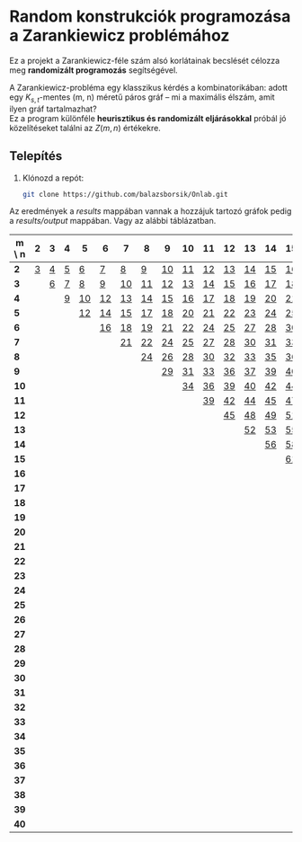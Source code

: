 # Random konstrukciók programozása a Zarankiewicz problémához

Ez a projekt a Zarankiewicz-féle szám alsó korlátainak becslését célozza meg **randomizált programozás** segítségével.

A Zarankiewicz-probléma egy klasszikus kérdés a kombinatorikában: adott egy $K_{s,t}$-mentes (m, n) méretű páros gráf – mi a maximális élszám, amit ilyen gráf tartalmazhat?  
Ez a program különféle **heurisztikus és randomizált eljárásokkal** próbál jó közelítéseket találni az $Z(m, n)$ értékekre.

## Telepítés

1. Klónozd a repót:
   ```bash
   git clone https://github.com/balazsborsik/Onlab.git
   ```

Az eredmények a *results* mappában vannak a hozzájuk tartozó gráfok pedig a *results/output* mappában. Vagy az alábbi táblázatban.

| m \ n | 2 | 3 | 4 | 5 | 6 | 7 | 8 | 9 | 10 | 11 | 12 | 13 | 14 | 15 | 16 | 17 | 18 | 19 | 20 | 21 | 22 | 23 | 24 | 25 | 26 | 27 | 28 | 29 | 30 | 31 | 32 | 33 | 34 | 35 | 36 | 37 | 38 | 39 | 40 |
|---|---|---|---|---|---|---|---|---|---|---|---|---|---|---|---|---|---|---|---|---|---|---|---|---|---|---|---|---|---|---|---|---|---|---|---|---|---|---|---|
| **2** | [3](results/output/Z2_2_2_2_3.txt) | [4](results/output/Z2_3_2_2_4.txt) | [5](results/output/Z2_4_2_2_5.txt) | [6](results/output/Z2_5_2_2_6.txt) | [7](results/output/Z2_6_2_2_7.txt) | [8](results/output/Z2_7_2_2_8.txt) | [9](results/output/Z2_8_2_2_9.txt) | [10](results/output/Z2_9_2_2_10.txt) | [11](results/output/Z2_10_2_2_11.txt) | [12](results/output/Z2_11_2_2_12.txt) | [13](results/output/Z2_12_2_2_13.txt) | [14](results/output/Z2_13_2_2_14.txt) | [15](results/output/Z2_14_2_2_15.txt) | [16](results/output/Z2_15_2_2_16.txt) | [17](results/output/Z2_16_2_2_17.txt) | [18](results/output/Z2_17_2_2_18.txt) | [19](results/output/Z2_18_2_2_19.txt) | [20](results/output/Z2_19_2_2_20.txt) | [21](results/output/Z2_20_2_2_21.txt) | [22](results/output/Z2_21_2_2_22.txt) | [23](results/output/Z2_22_2_2_23.txt) | [24](results/output/Z2_23_2_2_24.txt) | [25](results/output/Z2_24_2_2_25.txt) | [26](results/output/Z2_25_2_2_26.txt) | [27](results/output/Z2_26_2_2_27.txt) | [28](results/output/Z2_27_2_2_28.txt) | [29](results/output/Z2_28_2_2_29.txt) | [30](results/output/Z2_29_2_2_30.txt) | [31](results/output/Z2_30_2_2_31.txt) | [32](results/output/Z2_31_2_2_32.txt) | [33](results/output/Z2_32_2_2_33.txt) | [34](results/output/Z2_33_2_2_34.txt) | [35](results/output/Z2_34_2_2_35.txt) | [36](results/output/Z2_35_2_2_36.txt) | [37](results/output/Z2_36_2_2_37.txt) | [38](results/output/Z2_37_2_2_38.txt) | [39](results/output/Z2_38_2_2_39.txt) | [40](results/output/Z2_39_2_2_40.txt) | [41](results/output/Z2_40_2_2_41.txt) |
| **3** |   | [6](results/output/Z3_3_2_2_6.txt) | [7](results/output/Z3_4_2_2_7.txt) | [8](results/output/Z3_5_2_2_8.txt) | [9](results/output/Z3_6_2_2_9.txt) | [10](results/output/Z3_7_2_2_10.txt) | [11](results/output/Z3_8_2_2_11.txt) | [12](results/output/Z3_9_2_2_12.txt) | [13](results/output/Z3_10_2_2_13.txt) | [14](results/output/Z3_11_2_2_14.txt) | [15](results/output/Z3_12_2_2_15.txt) | [16](results/output/Z3_13_2_2_16.txt) | [17](results/output/Z3_14_2_2_17.txt) | [18](results/output/Z3_15_2_2_18.txt) | [19](results/output/Z3_16_2_2_19.txt) | [20](results/output/Z3_17_2_2_20.txt) | [21](results/output/Z3_18_2_2_21.txt) | [22](results/output/Z3_19_2_2_22.txt) | [23](results/output/Z3_20_2_2_23.txt) | [24](results/output/Z3_21_2_2_24.txt) | [25](results/output/Z3_22_2_2_25.txt) | [26](results/output/Z3_23_2_2_26.txt) | [27](results/output/Z3_24_2_2_27.txt) | [28](results/output/Z3_25_2_2_28.txt) | [29](results/output/Z3_26_2_2_29.txt) | [30](results/output/Z3_27_2_2_30.txt) | [31](results/output/Z3_28_2_2_31.txt) | [32](results/output/Z3_29_2_2_32.txt) | [33](results/output/Z3_30_2_2_33.txt) | [34](results/output/Z3_31_2_2_34.txt) | [35](results/output/Z3_32_2_2_35.txt) | [36](results/output/Z3_33_2_2_36.txt) | [37](results/output/Z3_34_2_2_37.txt) | [38](results/output/Z3_35_2_2_38.txt) | [39](results/output/Z3_36_2_2_39.txt) | [40](results/output/Z3_37_2_2_40.txt) | [41](results/output/Z3_38_2_2_41.txt) | [42](results/output/Z3_39_2_2_42.txt) | [43](results/output/Z3_40_2_2_43.txt) |
| **4** |   |   | [9](results/output/Z4_4_2_2_9.txt) | [10](results/output/Z4_5_2_2_10.txt) | [12](results/output/Z4_6_2_2_12.txt) | [13](results/output/Z4_7_2_2_13.txt) | [14](results/output/Z4_8_2_2_14.txt) | [15](results/output/Z4_9_2_2_15.txt) | [16](results/output/Z4_10_2_2_16.txt) | [17](results/output/Z4_11_2_2_17.txt) | [18](results/output/Z4_12_2_2_18.txt) | [19](results/output/Z4_13_2_2_19.txt) | [20](results/output/Z4_14_2_2_20.txt) | [21](results/output/Z4_15_2_2_21.txt) | [22](results/output/Z4_16_2_2_22.txt) | [23](results/output/Z4_17_2_2_23.txt) | [24](results/output/Z4_18_2_2_24.txt) | [25](results/output/Z4_19_2_2_25.txt) | [26](results/output/Z4_20_2_2_26.txt) | [27](results/output/Z4_21_2_2_27.txt) | [28](results/output/Z4_22_2_2_28.txt) | [29](results/output/Z4_23_2_2_29.txt) | [30](results/output/Z4_24_2_2_30.txt) | [31](results/output/Z4_25_2_2_31.txt) | [32](results/output/Z4_26_2_2_32.txt) | [33](results/output/Z4_27_2_2_33.txt) | [34](results/output/Z4_28_2_2_34.txt) | [35](results/output/Z4_29_2_2_35.txt) | [36](results/output/Z4_30_2_2_36.txt) | [37](results/output/Z4_31_2_2_37.txt) | [38](results/output/Z4_32_2_2_38.txt) | [39](results/output/Z4_33_2_2_39.txt) | [40](results/output/Z4_34_2_2_40.txt) | [41](results/output/Z4_35_2_2_41.txt) | [42](results/output/Z4_36_2_2_42.txt) | [43](results/output/Z4_37_2_2_43.txt) | [44](results/output/Z4_38_2_2_44.txt) | [45](results/output/Z4_39_2_2_45.txt) | [46](results/output/Z4_40_2_2_46.txt) |
| **5** |   |   |   | [12](results/output/Z5_5_2_2_12.txt) | [14](results/output/Z5_6_2_2_14.txt) | [15](results/output/Z5_7_2_2_15.txt) | [17](results/output/Z5_8_2_2_17.txt) | [18](results/output/Z5_9_2_2_18.txt) | [20](results/output/Z5_10_2_2_20.txt) | [21](results/output/Z5_11_2_2_21.txt) | [22](results/output/Z5_12_2_2_22.txt) | [23](results/output/Z5_13_2_2_23.txt) | [24](results/output/Z5_14_2_2_24.txt) | [25](results/output/Z5_15_2_2_25.txt) | [26](results/output/Z5_16_2_2_26.txt) | [27](results/output/Z5_17_2_2_27.txt) | [28](results/output/Z5_18_2_2_28.txt) | [29](results/output/Z5_19_2_2_29.txt) | [30](results/output/Z5_20_2_2_30.txt) | [31](results/output/Z5_21_2_2_31.txt) | [32](results/output/Z5_22_2_2_32.txt) | [33](results/output/Z5_23_2_2_33.txt) | [34](results/output/Z5_24_2_2_34.txt) | [35](results/output/Z5_25_2_2_35.txt) | [36](results/output/Z5_26_2_2_36.txt) | [37](results/output/Z5_27_2_2_37.txt) | [38](results/output/Z5_28_2_2_38.txt) | [39](results/output/Z5_29_2_2_39.txt) | [40](results/output/Z5_30_2_2_40.txt) | [41](results/output/Z5_31_2_2_41.txt) | [42](results/output/Z5_32_2_2_42.txt) | [43](results/output/Z5_33_2_2_43.txt) | [44](results/output/Z5_34_2_2_44.txt) | [45](results/output/Z5_35_2_2_45.txt) | [46](results/output/Z5_36_2_2_46.txt) | [47](results/output/Z5_37_2_2_47.txt) | [48](results/output/Z5_38_2_2_48.txt) | [49](results/output/Z5_39_2_2_49.txt) | [50](results/output/Z5_40_2_2_50.txt) |
| **6** |   |   |   |   | [16](results/output/Z6_6_2_2_16.txt) | [18](results/output/Z6_7_2_2_18.txt) | [19](results/output/Z6_8_2_2_19.txt) | [21](results/output/Z6_9_2_2_21.txt) | [22](results/output/Z6_10_2_2_22.txt) | [24](results/output/Z6_11_2_2_24.txt) | [25](results/output/Z6_12_2_2_25.txt) | [27](results/output/Z6_13_2_2_27.txt) | [28](results/output/Z6_14_2_2_28.txt) | [30](results/output/Z6_15_2_2_30.txt) | [31](results/output/Z6_16_2_2_31.txt) | [32](results/output/Z6_17_2_2_32.txt) | [33](results/output/Z6_18_2_2_33.txt) | [34](results/output/Z6_19_2_2_34.txt) | [35](results/output/Z6_20_2_2_35.txt) | [36](results/output/Z6_21_2_2_36.txt) | [37](results/output/Z6_22_2_2_37.txt) | [38](results/output/Z6_23_2_2_38.txt) | [39](results/output/Z6_24_2_2_39.txt) | [40](results/output/Z6_25_2_2_40.txt) | [41](results/output/Z6_26_2_2_41.txt) | [42](results/output/Z6_27_2_2_42.txt) | [43](results/output/Z6_28_2_2_43.txt) | [44](results/output/Z6_29_2_2_44.txt) | [45](results/output/Z6_30_2_2_45.txt) | [46](results/output/Z6_31_2_2_46.txt) | [47](results/output/Z6_32_2_2_47.txt) | [48](results/output/Z6_33_2_2_48.txt) | [49](results/output/Z6_34_2_2_49.txt) | [50](results/output/Z6_35_2_2_50.txt) | [51](results/output/Z6_36_2_2_51.txt) | [52](results/output/Z6_37_2_2_52.txt) | [53](results/output/Z6_38_2_2_53.txt) | [54](results/output/Z6_39_2_2_54.txt) | [55](results/output/Z6_40_2_2_55.txt) |
| **7** |   |   |   |   |   | [21](results/output/Z7_7_2_2_21.txt) | [22](results/output/Z7_8_2_2_22.txt) | [24](results/output/Z7_9_2_2_24.txt) | [25](results/output/Z7_10_2_2_25.txt) | [27](results/output/Z7_11_2_2_27.txt) | [28](results/output/Z7_12_2_2_28.txt) | [30](results/output/Z7_13_2_2_30.txt) | [31](results/output/Z7_14_2_2_31.txt) | [33](results/output/Z7_15_2_2_33.txt) | [34](results/output/Z7_16_2_2_34.txt) | [36](results/output/Z7_17_2_2_36.txt) | [37](results/output/Z7_18_2_2_37.txt) | [39](results/output/Z7_19_2_2_39.txt) | [40](results/output/Z7_20_2_2_40.txt) | [42](results/output/Z7_21_2_2_42.txt) | [43](results/output/Z7_22_2_2_43.txt) | [44](results/output/Z7_23_2_2_44.txt) | [45](results/output/Z7_24_2_2_45.txt) | [46](results/output/Z7_25_2_2_46.txt) | [47](results/output/Z7_26_2_2_47.txt) | [48](results/output/Z7_27_2_2_48.txt) | [49](results/output/Z7_28_2_2_49.txt) | [50](results/output/Z7_29_2_2_50.txt) | [51](results/output/Z7_30_2_2_51.txt) | [52](results/output/Z7_31_2_2_52.txt) | [53](results/output/Z7_32_2_2_53.txt) | [54](results/output/Z7_33_2_2_54.txt) | [55](results/output/Z7_34_2_2_55.txt) | [56](results/output/Z7_35_2_2_56.txt) | [57](results/output/Z7_36_2_2_57.txt) | [58](results/output/Z7_37_2_2_58.txt) | [59](results/output/Z7_38_2_2_59.txt) | [60](results/output/Z7_39_2_2_60.txt) | [61](results/output/Z7_40_2_2_61.txt) |
| **8** |   |   |   |   |   |   | [24](results/output/Z8_8_2_2_24.txt) | [26](results/output/Z8_9_2_2_26.txt) | [28](results/output/Z8_10_2_2_28.txt) | [30](results/output/Z8_11_2_2_30.txt) | [32](results/output/Z8_12_2_2_32.txt) | [33](results/output/Z8_13_2_2_33.txt) | [35](results/output/Z8_14_2_2_35.txt) | [36](results/output/Z8_15_2_2_36.txt) | [38](results/output/Z8_16_2_2_38.txt) | [39](results/output/Z8_17_2_2_39.txt) | [41](results/output/Z8_18_2_2_41.txt) | [42](results/output/Z8_19_2_2_42.txt) | [44](results/output/Z8_20_2_2_44.txt) | [45](results/output/Z8_21_2_2_45.txt) | [47](results/output/Z8_22_2_2_47.txt) | [48](results/output/Z8_23_2_2_48.txt) | [50](results/output/Z8_24_2_2_50.txt) | [51](results/output/Z8_25_2_2_51.txt) | [53](results/output/Z8_26_2_2_53.txt) | [54](results/output/Z8_27_2_2_54.txt) | [56](results/output/Z8_28_2_2_56.txt) | [57](results/output/Z8_29_2_2_57.txt) | [58](results/output/Z8_30_2_2_58.txt) | [59](results/output/Z8_31_2_2_59.txt) | [60](results/output/Z8_32_2_2_60.txt) | [61](results/output/Z8_33_2_2_61.txt) | [62](results/output/Z8_34_2_2_62.txt) | [63](results/output/Z8_35_2_2_63.txt) | [64](results/output/Z8_36_2_2_64.txt) | [65](results/output/Z8_37_2_2_65.txt) | [66](results/output/Z8_38_2_2_66.txt) | [67](results/output/Z8_39_2_2_67.txt) | [68](results/output/Z8_40_2_2_68.txt) |
| **9** |   |   |   |   |   |   |   | [29](results/output/Z9_9_2_2_29.txt) | [31](results/output/Z9_10_2_2_31.txt) | [33](results/output/Z9_11_2_2_33.txt) | [36](results/output/Z9_12_2_2_36.txt) | [37](results/output/Z9_13_2_2_37.txt) | [39](results/output/Z9_14_2_2_39.txt) | [40](results/output/Z9_15_2_2_40.txt) | [42](results/output/Z9_16_2_2_42.txt) | [43](results/output/Z9_17_2_2_43.txt) | [45](results/output/Z9_18_2_2_45.txt) | [46](results/output/Z9_19_2_2_46.txt) | [48](results/output/Z9_20_2_2_48.txt) | [49](results/output/Z9_21_2_2_49.txt) | [51](results/output/Z9_22_2_2_51.txt) | [52](results/output/Z9_23_2_2_52.txt) | [54](results/output/Z9_24_2_2_54.txt) | [55](results/output/Z9_25_2_2_55.txt) | [57](results/output/Z9_26_2_2_57.txt) | [58](results/output/Z9_27_2_2_58.txt) | [60](results/output/Z9_28_2_2_60.txt) | [61](results/output/Z9_29_2_2_61.txt) | [63](results/output/Z9_30_2_2_63.txt) | [64](results/output/Z9_31_2_2_64.txt) | [66](results/output/Z9_32_2_2_66.txt) | [67](results/output/Z9_33_2_2_67.txt) | [69](results/output/Z9_34_2_2_69.txt) | [70](results/output/Z9_35_2_2_70.txt) | [72](results/output/Z9_36_2_2_72.txt) | [73](results/output/Z9_37_2_2_73.txt) | [74](results/output/Z9_38_2_2_74.txt) | [75](results/output/Z9_39_2_2_75.txt) | [76](results/output/Z9_40_2_2_76.txt) |
| **10** |   |   |   |   |   |   |   |   | [34](results/output/Z10_10_2_2_34.txt) | [36](results/output/Z10_11_2_2_36.txt) | [39](results/output/Z10_12_2_2_39.txt) | [40](results/output/Z10_13_2_2_40.txt) | [42](results/output/Z10_14_2_2_42.txt) | [44](results/output/Z10_15_2_2_44.txt) | [46](results/output/Z10_16_2_2_46.txt) | [47](results/output/Z10_17_2_2_47.txt) | [49](results/output/Z10_18_2_2_49.txt) | [51](results/output/Z10_19_2_2_51.txt) | [52](results/output/Z10_20_2_2_52.txt) | [54](results/output/Z10_21_2_2_54.txt) | [55](results/output/Z10_22_2_2_55.txt) | [57](results/output/Z10_23_2_2_57.txt) | [58](results/output/Z10_24_2_2_58.txt) | [60](results/output/Z10_25_2_2_60.txt) | [61](results/output/Z10_26_2_2_61.txt) | [63](results/output/Z10_27_2_2_63.txt) | [64](results/output/Z10_28_2_2_64.txt) | [66](results/output/Z10_29_2_2_66.txt) | [67](results/output/Z10_30_2_2_67.txt) | [69](results/output/Z10_31_2_2_69.txt) | [70](results/output/Z10_32_2_2_70.txt) | [72](results/output/Z10_33_2_2_72.txt) | [73](results/output/Z10_34_2_2_73.txt) | [75](results/output/Z10_35_2_2_75.txt) | [76](results/output/Z10_36_2_2_76.txt) | [78](results/output/Z10_37_2_2_78.txt) | [79](results/output/Z10_38_2_2_79.txt) | [81](results/output/Z10_39_2_2_81.txt) | [82](results/output/Z10_40_2_2_82.txt) |
| **11** |   |   |   |   |   |   |   |   |   | [39](results/output/Z11_11_2_2_39.txt) | [42](results/output/Z11_12_2_2_42.txt) | [44](results/output/Z11_13_2_2_44.txt) | [45](results/output/Z11_14_2_2_45.txt) | [47](results/output/Z11_15_2_2_47.txt) | [50](results/output/Z11_16_2_2_50.txt) | [51](results/output/Z11_17_2_2_51.txt) | [53](results/output/Z11_18_2_2_53.txt) | [55](results/output/Z11_19_2_2_55.txt) | [57](results/output/Z11_20_2_2_57.txt) | [59](results/output/Z11_21_2_2_59.txt) | [60](results/output/Z11_22_2_2_60.txt) | [62](results/output/Z11_23_2_2_62.txt) | [63](results/output/Z11_24_2_2_63.txt) | [65](results/output/Z11_25_2_2_65.txt) | [66](results/output/Z11_26_2_2_66.txt) | [68](results/output/Z11_27_2_2_68.txt) | [69](results/output/Z11_28_2_2_69.txt) | [71](results/output/Z11_29_2_2_71.txt) | [72](results/output/Z11_30_2_2_72.txt) | [74](results/output/Z11_31_2_2_74.txt) | [75](results/output/Z11_32_2_2_75.txt) | [77](results/output/Z11_33_2_2_77.txt) | [78](results/output/Z11_34_2_2_78.txt) | [80](results/output/Z11_35_2_2_80.txt) | [81](results/output/Z11_36_2_2_81.txt) | [83](results/output/Z11_37_2_2_83.txt) | [84](results/output/Z11_38_2_2_84.txt) | [86](results/output/Z11_39_2_2_86.txt) | [87](results/output/Z11_40_2_2_87.txt) |
| **12** |   |   |   |   |   |   |   |   |   |   | [45](results/output/Z12_12_2_2_45.txt) | [48](results/output/Z12_13_2_2_48.txt) | [49](results/output/Z12_14_2_2_49.txt) | [51](results/output/Z12_15_2_2_51.txt) | [53](results/output/Z12_16_2_2_53.txt) | [55](results/output/Z12_17_2_2_55.txt) | [57](results/output/Z12_18_2_2_57.txt) | [60](results/output/Z12_19_2_2_60.txt) | [61](results/output/Z12_20_2_2_61.txt) | [63](results/output/Z12_21_2_2_63.txt) | [65](results/output/Z12_22_2_2_65.txt) | [66](results/output/Z12_23_2_2_66.txt) | [68](results/output/Z12_24_2_2_68.txt) | [70](results/output/Z12_25_2_2_70.txt) | [72](results/output/Z12_26_2_2_72.txt) | [73](results/output/Z12_27_2_2_73.txt) | [75](results/output/Z12_28_2_2_75.txt) | [76](results/output/Z12_29_2_2_76.txt) | [78](results/output/Z12_30_2_2_78.txt) | [79](results/output/Z12_31_2_2_79.txt) | [81](results/output/Z12_32_2_2_81.txt) | [82](results/output/Z12_33_2_2_82.txt) | [84](results/output/Z12_34_2_2_84.txt) | [85](results/output/Z12_35_2_2_85.txt) | [87](results/output/Z12_36_2_2_87.txt) | [88](results/output/Z12_37_2_2_88.txt) | [90](results/output/Z12_38_2_2_90.txt) | [91](results/output/Z12_39_2_2_91.txt) | [93](results/output/Z12_40_2_2_93.txt) |
| **13** |   |   |   |   |   |   |   |   |   |   |   | [52](results/output/Z13_13_2_2_52.txt) | [53](results/output/Z13_14_2_2_53.txt) | [55](results/output/Z13_15_2_2_55.txt) | [57](results/output/Z13_16_2_2_57.txt) | [59](results/output/Z13_17_2_2_59.txt) | [61](results/output/Z13_18_2_2_61.txt) | [64](results/output/Z13_19_2_2_64.txt) | [66](results/output/Z13_20_2_2_66.txt) | [67](results/output/Z13_21_2_2_67.txt) | [69](results/output/Z13_22_2_2_69.txt) | [71](results/output/Z13_23_2_2_71.txt) | [73](results/output/Z13_24_2_2_73.txt) | [75](results/output/Z13_25_2_2_75.txt) | [78](results/output/Z13_26_2_2_78.txt) | [79](results/output/Z13_27_2_2_79.txt) | [81](results/output/Z13_28_2_2_81.txt) | [82](results/output/Z13_29_2_2_82.txt) | [84](results/output/Z13_30_2_2_84.txt) | [85](results/output/Z13_31_2_2_85.txt) | [87](results/output/Z13_32_2_2_87.txt) | [88](results/output/Z13_33_2_2_88.txt) | [90](results/output/Z13_34_2_2_90.txt) | [91](results/output/Z13_35_2_2_91.txt) | [93](results/output/Z13_36_2_2_93.txt) | [94](results/output/Z13_37_2_2_94.txt) | [96](results/output/Z13_38_2_2_96.txt) | [97](results/output/Z13_39_2_2_97.txt) | [99](results/output/Z13_40_2_2_99.txt) |
| **14** |   |   |   |   |   |   |   |   |   |   |   |   | [56](results/output/Z14_14_2_2_56.txt) | [58](results/output/Z14_15_2_2_58.txt) | [60](results/output/Z14_16_2_2_60.txt) | [63](results/output/Z14_17_2_2_63.txt) | [65](results/output/Z14_18_2_2_65.txt) | [68](results/output/Z14_19_2_2_68.txt) | [70](results/output/Z14_20_2_2_70.txt) | [72](results/output/Z14_21_2_2_72.txt) | [73](results/output/Z14_22_2_2_73.txt) | [75](results/output/Z14_23_2_2_75.txt) | [78](results/output/Z14_24_2_2_78.txt) | [80](results/output/Z14_25_2_2_80.txt) | [82](results/output/Z14_26_2_2_82.txt) | [84](results/output/Z14_27_2_2_84.txt) | [85](results/output/Z14_28_2_2_85.txt) | [87](results/output/Z14_29_2_2_87.txt) | [89](results/output/Z14_30_2_2_89.txt) | [91](results/output/Z14_31_2_2_91.txt) | [92](results/output/Z14_32_2_2_92.txt) | [94](results/output/Z14_33_2_2_94.txt) | [96](results/output/Z14_34_2_2_96.txt) | [98](results/output/Z14_35_2_2_98.txt) | [99](results/output/Z14_36_2_2_99.txt) | [101](results/output/Z14_37_2_2_101.txt) | [102](results/output/Z14_38_2_2_102.txt) | [104](results/output/Z14_39_2_2_104.txt) | [105](results/output/Z14_40_2_2_105.txt) |
| **15** |   |   |   |   |   |   |   |   |   |   |   |   |   | [61](results/output/Z15_15_2_2_61.txt) | [64](results/output/Z15_16_2_2_64.txt) | [67](results/output/Z15_17_2_2_67.txt) | [69](results/output/Z15_18_2_2_69.txt) | [72](results/output/Z15_19_2_2_72.txt) | [75](results/output/Z15_20_2_2_75.txt) | [77](results/output/Z15_21_2_2_77.txt) | [78](results/output/Z15_22_2_2_78.txt) | [80](results/output/Z15_23_2_2_80.txt) | [82](results/output/Z15_24_2_2_82.txt) | [85](results/output/Z15_25_2_2_85.txt) | [86](results/output/Z15_26_2_2_86.txt) | [88](results/output/Z15_27_2_2_88.txt) | [90](results/output/Z15_28_2_2_90.txt) | [92](results/output/Z15_29_2_2_92.txt) | [95](results/output/Z15_30_2_2_95.txt) | [96](results/output/Z15_31_2_2_96.txt) | [98](results/output/Z15_32_2_2_98.txt) | [100](results/output/Z15_33_2_2_100.txt) | [102](results/output/Z15_34_2_2_102.txt) | [105](results/output/Z15_35_2_2_105.txt) | [106](results/output/Z15_36_2_2_106.txt) | [108](results/output/Z15_37_2_2_108.txt) | [109](results/output/Z15_38_2_2_109.txt) | [111](results/output/Z15_39_2_2_111.txt) | [112](results/output/Z15_40_2_2_112.txt) |
| **16** |   |   |   |   |   |   |   |   |   |   |   |   |   |   | [67](results/output/Z16_16_2_2_67.txt) | [70](results/output/Z16_17_2_2_70.txt) | [73](results/output/Z16_18_2_2_73.txt) | [76](results/output/Z16_19_2_2_76.txt) | [80](results/output/Z16_20_2_2_80.txt) | [81](results/output/Z16_21_2_2_81.txt) | [83](results/output/Z16_22_2_2_83.txt) | [85](results/output/Z16_23_2_2_85.txt) | [87](results/output/Z16_24_2_2_87.txt) | [90](results/output/Z16_25_2_2_90.txt) | [91](results/output/Z16_26_2_2_91.txt) | [93](results/output/Z16_27_2_2_93.txt) | [95](results/output/Z16_28_2_2_95.txt) | [97](results/output/Z16_29_2_2_97.txt) | [100](results/output/Z16_30_2_2_100.txt) | [102](results/output/Z16_31_2_2_102.txt) | [103](results/output/Z16_32_2_2_103.txt) | [106](results/output/Z16_33_2_2_106.txt) | [108](results/output/Z16_34_2_2_108.txt) | [110](results/output/Z16_35_2_2_110.txt) | [111](results/output/Z16_36_2_2_111.txt) | [113](results/output/Z16_37_2_2_113.txt) | [115](results/output/Z16_38_2_2_115.txt) | [117](results/output/Z16_39_2_2_117.txt) | [118](results/output/Z16_40_2_2_118.txt) |
| **17** |   |   |   |   |   |   |   |   |   |   |   |   |   |   |   | [74](results/output/Z17_17_2_2_74.txt) | [77](results/output/Z17_18_2_2_77.txt) | [80](results/output/Z17_19_2_2_80.txt) | [84](results/output/Z17_20_2_2_84.txt) | [85](results/output/Z17_21_2_2_85.txt) | [87](results/output/Z17_22_2_2_87.txt) | [89](results/output/Z17_23_2_2_89.txt) | [91](results/output/Z17_24_2_2_91.txt) | [94](results/output/Z17_25_2_2_94.txt) | [96](results/output/Z17_26_2_2_96.txt) | [98](results/output/Z17_27_2_2_98.txt) | [101](results/output/Z17_28_2_2_101.txt) | [102](results/output/Z17_29_2_2_102.txt) | [105](results/output/Z17_30_2_2_105.txt) | [107](results/output/Z17_31_2_2_107.txt) | [109](results/output/Z17_32_2_2_109.txt) | [111](results/output/Z17_33_2_2_111.txt) | [113](results/output/Z17_34_2_2_113.txt) | [115](results/output/Z17_35_2_2_115.txt) | [117](results/output/Z17_36_2_2_117.txt) | [119](results/output/Z17_37_2_2_119.txt) | [121](results/output/Z17_38_2_2_121.txt) | [123](results/output/Z17_39_2_2_123.txt) | [125](results/output/Z17_40_2_2_125.txt) |
| **18** |   |   |   |   |   |   |   |   |   |   |   |   |   |   |   |   | [81](results/output/Z18_18_2_2_81.txt) | [84](results/output/Z18_19_2_2_84.txt) | [88](results/output/Z18_20_2_2_88.txt) | [90](results/output/Z18_21_2_2_90.txt) | [91](results/output/Z18_22_2_2_91.txt) | [93](results/output/Z18_23_2_2_93.txt) | [96](results/output/Z18_24_2_2_96.txt) | [99](results/output/Z18_25_2_2_99.txt) | [101](results/output/Z18_26_2_2_101.txt) | [103](results/output/Z18_27_2_2_103.txt) | [106](results/output/Z18_28_2_2_106.txt) | [108](results/output/Z18_29_2_2_108.txt) | [109](results/output/Z18_30_2_2_109.txt) | [112](results/output/Z18_31_2_2_112.txt) | [114](results/output/Z18_32_2_2_114.txt) | [116](results/output/Z18_33_2_2_116.txt) | [118](results/output/Z18_34_2_2_118.txt) | [120](results/output/Z18_35_2_2_120.txt) | [123](results/output/Z18_36_2_2_123.txt) | [124](results/output/Z18_37_2_2_124.txt) | [127](results/output/Z18_38_2_2_127.txt) | [128](results/output/Z18_39_2_2_128.txt) | [130](results/output/Z18_40_2_2_130.txt) |
| **19** |   |   |   |   |   |   |   |   |   |   |   |   |   |   |   |   |   | [88](results/output/Z19_19_2_2_88.txt) | [92](results/output/Z19_20_2_2_92.txt) | [95](results/output/Z19_21_2_2_95.txt) | [96](results/output/Z19_22_2_2_96.txt) | [98](results/output/Z19_23_2_2_98.txt) | [100](results/output/Z19_24_2_2_100.txt) | [103](results/output/Z19_25_2_2_103.txt) | [106](results/output/Z19_26_2_2_106.txt) | [108](results/output/Z19_27_2_2_108.txt) | [111](results/output/Z19_28_2_2_111.txt) | [114](results/output/Z19_29_2_2_114.txt) | [115](results/output/Z19_30_2_2_115.txt) | [117](results/output/Z19_31_2_2_117.txt) | [119](results/output/Z19_32_2_2_119.txt) | [121](results/output/Z19_33_2_2_121.txt) | [124](results/output/Z19_34_2_2_124.txt) | [126](results/output/Z19_35_2_2_126.txt) | [129](results/output/Z19_36_2_2_129.txt) | [130](results/output/Z19_37_2_2_130.txt) | [132](results/output/Z19_38_2_2_132.txt) | [134](results/output/Z19_39_2_2_134.txt) | [136](results/output/Z19_40_2_2_136.txt) |
| **20** |   |   |   |   |   |   |   |   |   |   |   |   |   |   |   |   |   |   | [96](results/output/Z20_20_2_2_96.txt) | [100](results/output/Z20_21_2_2_100.txt) | [101](results/output/Z20_22_2_2_101.txt) | [103](results/output/Z20_23_2_2_103.txt) | [105](results/output/Z20_24_2_2_105.txt) | [108](results/output/Z20_25_2_2_108.txt) | [111](results/output/Z20_26_2_2_111.txt) | [113](results/output/Z20_27_2_2_113.txt) | [116](results/output/Z20_28_2_2_116.txt) | [120](results/output/Z20_29_2_2_120.txt) | [121](results/output/Z20_30_2_2_121.txt) | [123](results/output/Z20_31_2_2_123.txt) | [125](results/output/Z20_32_2_2_125.txt) | [127](results/output/Z20_33_2_2_127.txt) | [129](results/output/Z20_34_2_2_129.txt) | [131](results/output/Z20_35_2_2_131.txt) | [135](results/output/Z20_36_2_2_135.txt) | [136](results/output/Z20_37_2_2_136.txt) | [138](results/output/Z20_38_2_2_138.txt) | [140](results/output/Z20_39_2_2_140.txt) | [142](results/output/Z20_40_2_2_142.txt) |
| **21** |   |   |   |   |   |   |   |   |   |   |   |   |   |   |   |   |   |   |   | [105](results/output/Z21_21_2_2_105.txt) | [106](results/output/Z21_22_2_2_106.txt) | [108](results/output/Z21_23_2_2_108.txt) | [110](results/output/Z21_24_2_2_110.txt) | [112](results/output/Z21_25_2_2_112.txt) | [116](results/output/Z21_26_2_2_116.txt) | [118](results/output/Z21_27_2_2_118.txt) | [121](results/output/Z21_28_2_2_121.txt) | [125](results/output/Z21_29_2_2_125.txt) | [126](results/output/Z21_30_2_2_126.txt) | [128](results/output/Z21_31_2_2_128.txt) | [130](results/output/Z21_32_2_2_130.txt) | [132](results/output/Z21_33_2_2_132.txt) | [135](results/output/Z21_34_2_2_135.txt) | [137](results/output/Z21_35_2_2_137.txt) | [141](results/output/Z21_36_2_2_141.txt) | [142](results/output/Z21_37_2_2_142.txt) | [144](results/output/Z21_38_2_2_144.txt) | [147](results/output/Z21_39_2_2_147.txt) | [149](results/output/Z21_40_2_2_149.txt) |
| **22** |   |   |   |   |   |   |   |   |   |   |   |   |   |   |   |   |   |   |   |   | [108](results/output/Z22_22_2_2_108.txt) | [110](results/output/Z22_23_2_2_110.txt) | [114](results/output/Z22_24_2_2_114.txt) | [117](results/output/Z22_25_2_2_117.txt) | [120](results/output/Z22_26_2_2_120.txt) | [123](results/output/Z22_27_2_2_123.txt) | [126](results/output/Z22_28_2_2_126.txt) | [130](results/output/Z22_29_2_2_130.txt) | [132](results/output/Z22_30_2_2_132.txt) | [133](results/output/Z22_31_2_2_133.txt) | [136](results/output/Z22_32_2_2_136.txt) | [138](results/output/Z22_33_2_2_138.txt) | [140](results/output/Z22_34_2_2_140.txt) | [143](results/output/Z22_35_2_2_143.txt) | [147](results/output/Z22_36_2_2_147.txt) | [148](results/output/Z22_37_2_2_148.txt) | [150](results/output/Z22_38_2_2_150.txt) | [153](results/output/Z22_39_2_2_153.txt) | [155](results/output/Z22_40_2_2_155.txt) |
| **23** |   |   |   |   |   |   |   |   |   |   |   |   |   |   |   |   |   |   |   |   |   | [115](results/output/Z23_23_2_2_115.txt) | [118](results/output/Z23_24_2_2_118.txt) | [121](results/output/Z23_25_2_2_121.txt) | [125](results/output/Z23_26_2_2_125.txt) | [128](results/output/Z23_27_2_2_128.txt) | [131](results/output/Z23_28_2_2_131.txt) | [135](results/output/Z23_29_2_2_135.txt) | [138](results/output/Z23_30_2_2_138.txt) | [139](results/output/Z23_31_2_2_139.txt) | [141](results/output/Z23_32_2_2_141.txt) | [143](results/output/Z23_33_2_2_143.txt) | [146](results/output/Z23_34_2_2_146.txt) | [148](results/output/Z23_35_2_2_148.txt) | [151](results/output/Z23_36_2_2_151.txt) | [154](results/output/Z23_37_2_2_154.txt) | [156](results/output/Z23_38_2_2_156.txt) | [159](results/output/Z23_39_2_2_159.txt) | [161](results/output/Z23_40_2_2_161.txt) |
| **24** |   |   |   |   |   |   |   |   |   |   |   |   |   |   |   |   |   |   |   |   |   |   | [122](results/output/Z24_24_2_2_122.txt) | [126](results/output/Z24_25_2_2_126.txt) | [129](results/output/Z24_26_2_2_129.txt) | [133](results/output/Z24_27_2_2_133.txt) | [136](results/output/Z24_28_2_2_136.txt) | [140](results/output/Z24_29_2_2_140.txt) | [144](results/output/Z24_30_2_2_144.txt) | [145](results/output/Z24_31_2_2_145.txt) | [147](results/output/Z24_32_2_2_147.txt) | [149](results/output/Z24_33_2_2_149.txt) | [151](results/output/Z24_34_2_2_151.txt) | [154](results/output/Z24_35_2_2_154.txt) | [156](results/output/Z24_36_2_2_156.txt) | [158](results/output/Z24_37_2_2_158.txt) | [161](results/output/Z24_38_2_2_161.txt) | [164](results/output/Z24_39_2_2_164.txt) | [166](results/output/Z24_40_2_2_166.txt) |
| **25** |   |   |   |   |   |   |   |   |   |   |   |   |   |   |   |   |   |   |   |   |   |   |   | [130](results/output/Z25_25_2_2_130.txt) | [134](results/output/Z25_26_2_2_134.txt) | [138](results/output/Z25_27_2_2_138.txt) | [141](results/output/Z25_28_2_2_141.txt) | [145](results/output/Z25_29_2_2_145.txt) | [150](results/output/Z25_30_2_2_150.txt) | [151](results/output/Z25_31_2_2_151.txt) | [153](results/output/Z25_32_2_2_153.txt) | [155](results/output/Z25_33_2_2_155.txt) | [157](results/output/Z25_34_2_2_157.txt) | [160](results/output/Z25_35_2_2_160.txt) | [162](results/output/Z25_36_2_2_162.txt) | [164](results/output/Z25_37_2_2_164.txt) | [167](results/output/Z25_38_2_2_167.txt) | [170](results/output/Z25_39_2_2_170.txt) | [172](results/output/Z25_40_2_2_172.txt) |
| **26** |   |   |   |   |   |   |   |   |   |   |   |   |   |   |   |   |   |   |   |   |   |   |   |   | [138](results/output/Z26_26_2_2_138.txt) | [142](results/output/Z26_27_2_2_142.txt) | [146](results/output/Z26_28_2_2_146.txt) | [150](results/output/Z26_29_2_2_150.txt) | [155](results/output/Z26_30_2_2_155.txt) | [156](results/output/Z26_31_2_2_156.txt) | [158](results/output/Z26_32_2_2_158.txt) | [161](results/output/Z26_33_2_2_161.txt) | [163](results/output/Z26_34_2_2_163.txt) | [165](results/output/Z26_35_2_2_165.txt) | [168](results/output/Z26_36_2_2_168.txt) | [170](results/output/Z26_37_2_2_170.txt) | [172](results/output/Z26_38_2_2_172.txt) | [176](results/output/Z26_39_2_2_176.txt) | [178](results/output/Z26_40_2_2_178.txt) |
| **27** |   |   |   |   |   |   |   |   |   |   |   |   |   |   |   |   |   |   |   |   |   |   |   |   |   | [147](results/output/Z27_27_2_2_147.txt) | [151](results/output/Z27_28_2_2_151.txt) | [155](results/output/Z27_29_2_2_155.txt) | [160](results/output/Z27_30_2_2_160.txt) | [162](results/output/Z27_31_2_2_162.txt) | [163](results/output/Z27_32_2_2_163.txt) | [166](results/output/Z27_33_2_2_166.txt) | [168](results/output/Z27_34_2_2_168.txt) | [170](results/output/Z27_35_2_2_170.txt) | [173](results/output/Z27_36_2_2_173.txt) | [175](results/output/Z27_37_2_2_175.txt) | [178](results/output/Z27_38_2_2_178.txt) | [181](results/output/Z27_39_2_2_181.txt) | [184](results/output/Z27_40_2_2_184.txt) |
| **28** |   |   |   |   |   |   |   |   |   |   |   |   |   |   |   |   |   |   |   |   |   |   |   |   |   |   | [156](results/output/Z28_28_2_2_156.txt) | [160](results/output/Z28_29_2_2_160.txt) | [165](results/output/Z28_30_2_2_165.txt) | [168](results/output/Z28_31_2_2_168.txt) | [169](results/output/Z28_32_2_2_169.txt) | [171](results/output/Z28_33_2_2_171.txt) | [174](results/output/Z28_34_2_2_174.txt) | [176](results/output/Z28_35_2_2_176.txt) | [178](results/output/Z28_36_2_2_178.txt) | [181](results/output/Z28_37_2_2_181.txt) | [183](results/output/Z28_38_2_2_183.txt) | [187](results/output/Z28_39_2_2_187.txt) | [190](results/output/Z28_40_2_2_190.txt) |
| **29** |   |   |   |   |   |   |   |   |   |   |   |   |   |   |   |   |   |   |   |   |   |   |   |   |   |   |   | [165](results/output/Z29_29_2_2_165.txt) | [170](results/output/Z29_30_2_2_170.txt) | [174](results/output/Z29_31_2_2_174.txt) | [175](results/output/Z29_32_2_2_175.txt) | [177](results/output/Z29_33_2_2_177.txt) | [180](results/output/Z29_34_2_2_180.txt) | [182](results/output/Z29_35_2_2_182.txt) | [184](results/output/Z29_36_2_2_184.txt) | [187](results/output/Z29_37_2_2_187.txt) | [189](results/output/Z29_38_2_2_189.txt) | [192](results/output/Z29_39_2_2_192.txt) | [195](results/output/Z29_40_2_2_195.txt) |
| **30** |   |   |   |   |   |   |   |   |   |   |   |   |   |   |   |   |   |   |   |   |   |   |   |   |   |   |   |   | [175](results/output/Z30_30_2_2_175.txt) | [180](results/output/Z30_31_2_2_180.txt) | [181](results/output/Z30_32_2_2_181.txt) | [183](results/output/Z30_33_2_2_183.txt) | [186](results/output/Z30_34_2_2_186.txt) | [188](results/output/Z30_35_2_2_188.txt) | [190](results/output/Z30_36_2_2_190.txt) | [193](results/output/Z30_37_2_2_193.txt) | [195](results/output/Z30_38_2_2_195.txt) | [198](results/output/Z30_39_2_2_198.txt) | [201](results/output/Z30_40_2_2_201.txt) |
| **31** |   |   |   |   |   |   |   |   |   |   |   |   |   |   |   |   |   |   |   |   |   |   |   |   |   |   |   |   |   | [186](results/output/Z31_31_2_2_186.txt) | [187](results/output/Z31_32_2_2_187.txt) | [189](results/output/Z31_33_2_2_189.txt) | [192](results/output/Z31_34_2_2_192.txt) | [194](results/output/Z31_35_2_2_194.txt) | [196](results/output/Z31_36_2_2_196.txt) | [199](results/output/Z31_37_2_2_199.txt) | [201](results/output/Z31_38_2_2_201.txt) | [204](results/output/Z31_39_2_2_204.txt) | [207](results/output/Z31_40_2_2_207.txt) |
| **32** |   |   |   |   |   |   |   |   |   |   |   |   |   |   |   |   |   |   |   |   |   |   |   |   |   |   |   |   |   |   | [189](results/output/Z32_32_2_2_189.txt) | [191](results/output/Z32_33_2_2_191.txt) | [194](results/output/Z32_34_2_2_194.txt) | [196](results/output/Z32_35_2_2_196.txt) | [200](results/output/Z32_36_2_2_200.txt) | [203](results/output/Z32_37_2_2_203.txt) | [206](results/output/Z32_38_2_2_206.txt) | [208](results/output/Z32_39_2_2_208.txt) | [212](results/output/Z32_40_2_2_212.txt) |
| **33** |   |   |   |   |   |   |   |   |   |   |   |   |   |   |   |   |   |   |   |   |   |   |   |   |   |   |   |   |   |   |   | [195](results/output/Z33_33_2_2_195.txt) | [198](results/output/Z33_34_2_2_198.txt) | [201](results/output/Z33_35_2_2_201.txt) | [204](results/output/Z33_36_2_2_204.txt) | [207](results/output/Z33_37_2_2_207.txt) | [210](results/output/Z33_38_2_2_210.txt) | [213](results/output/Z33_39_2_2_213.txt) | [217](results/output/Z33_40_2_2_217.txt) |
| **34** |   |   |   |   |   |   |   |   |   |   |   |   |   |   |   |   |   |   |   |   |   |   |   |   |   |   |   |   |   |   |   |   | [202](results/output/Z34_34_2_2_202.txt) | [207](results/output/Z34_35_2_2_207.txt) | [210](results/output/Z34_36_2_2_210.txt) | [213](results/output/Z34_37_2_2_213.txt) | [216](results/output/Z34_38_2_2_216.txt) | [218](results/output/Z34_39_2_2_218.txt) | [222](results/output/Z34_40_2_2_222.txt) |
| **35** |   |   |   |   |   |   |   |   |   |   |   |   |   |   |   |   |   |   |   |   |   |   |   |   |   |   |   |   |   |   |   |   |   | [213](results/output/Z35_35_2_2_213.txt) | [216](results/output/Z35_36_2_2_216.txt) | [219](results/output/Z35_37_2_2_219.txt) | [222](results/output/Z35_38_2_2_222.txt) | [225](results/output/Z35_39_2_2_225.txt) | [228](results/output/Z35_40_2_2_228.txt) |
| **36** |   |   |   |   |   |   |   |   |   |   |   |   |   |   |   |   |   |   |   |   |   |   |   |   |   |   |   |   |   |   |   |   |   |   | [221](results/output/Z36_36_2_2_221.txt) | [224](results/output/Z36_37_2_2_224.txt) | [227](results/output/Z36_38_2_2_227.txt) | [231](results/output/Z36_39_2_2_231.txt) | [234](results/output/Z36_40_2_2_234.txt) |
| **37** |   |   |   |   |   |   |   |   |   |   |   |   |   |   |   |   |   |   |   |   |   |   |   |   |   |   |   |   |   |   |   |   |   |   |   | [228](results/output/Z37_37_2_2_228.txt) | [231](results/output/Z37_38_2_2_231.txt) | [235](results/output/Z37_39_2_2_235.txt) | [238](results/output/Z37_40_2_2_238.txt) |
| **38** |   |   |   |   |   |   |   |   |   |   |   |   |   |   |   |   |   |   |   |   |   |   |   |   |   |   |   |   |   |   |   |   |   |   |   |   | [235](results/output/Z38_38_2_2_235.txt) | [239](results/output/Z38_39_2_2_239.txt) | [243](results/output/Z38_40_2_2_243.txt) |
| **39** |   |   |   |   |   |   |   |   |   |   |   |   |   |   |   |   |   |   |   |   |   |   |   |   |   |   |   |   |   |   |   |   |   |   |   |   |   | [243](results/output/Z39_39_2_2_243.txt) | [248](results/output/Z39_40_2_2_248.txt) |
| **40** |   |   |   |   |   |   |   |   |   |   |   |   |   |   |   |   |   |   |   |   |   |   |   |   |   |   |   |   |   |   |   |   |   |   |   |   |   |   | [252](results/output/Z40_40_2_2_252.txt) |

